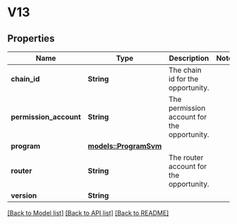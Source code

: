 # V13

## Properties

| Name                   | Type                                    | Description                                 | Notes |
| ---------------------- | --------------------------------------- | ------------------------------------------- | ----- |
| **chain_id**           | **String**                              | The chain id for the opportunity.           |
| **permission_account** | **String**                              | The permission account for the opportunity. |
| **program**            | [**models::ProgramSvm**](ProgramSvm.md) |                                             |
| **router**             | **String**                              | The router account for the opportunity.     |
| **version**            | **String**                              |                                             |

[[Back to Model list]](../README.md#documentation-for-models) [[Back to API list]](../README.md#documentation-for-api-endpoints) [[Back to README]](../README.md)
